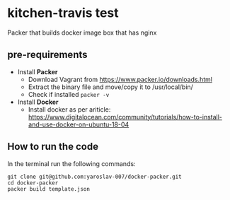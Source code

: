 # kitchen-travis test
Packer that builds docker image box that has nginx

## pre-requirements

- Install **Packer**
	- Download Vagrant from https://www.packer.io/downloads.html
	- Extract the binary file and move/copy it to /usr/local/bin/
	- Check if installed 
		``` packer -v ```
- Install **Docker**
    - Install docker as per ariticle: https://www.digitalocean.com/community/tutorials/how-to-install-and-use-docker-on-ubuntu-18-04


## How to run the code
In the terminal run the following commands:

    git clone git@github.com:yaroslav-007/docker-packer.git
    cd docker-packer
    packer build template.json